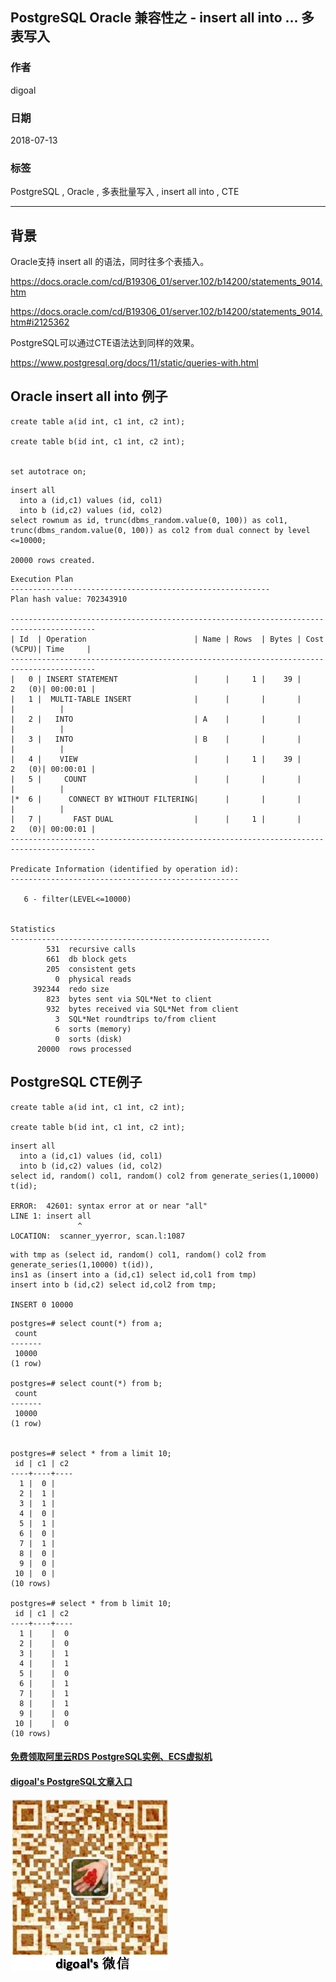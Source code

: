 ## PostgreSQL Oracle 兼容性之 - insert all into ... 多表写入  
            
### 作者       
digoal            
          
### 日期     
2018-07-13      
                                                           
### 标签                                                           
PostgreSQL , Oracle , 多表批量写入 , insert all into , CTE    
                                                           
----                                                           
                                                           
## 背景     
Oracle支持 insert all 的语法，同时往多个表插入。  
  
https://docs.oracle.com/cd/B19306_01/server.102/b14200/statements_9014.htm  
  
https://docs.oracle.com/cd/B19306_01/server.102/b14200/statements_9014.htm#i2125362  
  
PostgreSQL可以通过CTE语法达到同样的效果。  
  
https://www.postgresql.org/docs/11/static/queries-with.html  
  
## Oracle insert all into 例子  
  
```  
create table a(id int, c1 int, c2 int);  
  
create table b(id int, c1 int, c2 int);  
  
  
set autotrace on;  
```  
  
```  
insert all   
  into a (id,c1) values (id, col1)  
  into b (id,c2) values (id, col2)  
select rownum as id, trunc(dbms_random.value(0, 100)) as col1, trunc(dbms_random.value(0, 100)) as col2 from dual connect by level <=10000;  
  
20000 rows created.  
```  
  
```  
Execution Plan  
----------------------------------------------------------  
Plan hash value: 702343910  
  
-----------------------------------------------------------------------------------------  
| Id  | Operation                        | Name | Rows  | Bytes | Cost (%CPU)| Time     |  
-----------------------------------------------------------------------------------------  
|   0 | INSERT STATEMENT                 |      |     1 |    39 |     2   (0)| 00:00:01 |  
|   1 |  MULTI-TABLE INSERT              |      |       |       |            |          |  
|   2 |   INTO                           | A    |       |       |            |          |  
|   3 |   INTO                           | B    |       |       |            |          |  
|   4 |    VIEW                          |      |     1 |    39 |     2   (0)| 00:00:01 |  
|   5 |     COUNT                        |      |       |       |            |          |  
|*  6 |      CONNECT BY WITHOUT FILTERING|      |       |       |            |          |  
|   7 |       FAST DUAL                  |      |     1 |       |     2   (0)| 00:00:01 |  
-----------------------------------------------------------------------------------------  
  
Predicate Information (identified by operation id):  
---------------------------------------------------  
  
   6 - filter(LEVEL<=10000)  
  
  
Statistics  
----------------------------------------------------------  
        531  recursive calls  
        661  db block gets  
        205  consistent gets  
          0  physical reads  
     392344  redo size  
        823  bytes sent via SQL*Net to client  
        932  bytes received via SQL*Net from client  
          3  SQL*Net roundtrips to/from client  
          6  sorts (memory)  
          0  sorts (disk)  
      20000  rows processed  
```  
  
## PostgreSQL CTE例子  
  
```  
create table a(id int, c1 int, c2 int);  
  
create table b(id int, c1 int, c2 int);  
```  
  
```  
insert all   
  into a (id,c1) values (id, col1)  
  into b (id,c2) values (id, col2)  
select id, random() col1, random() col2 from generate_series(1,10000) t(id);  
  
ERROR:  42601: syntax error at or near "all"  
LINE 1: insert all   
               ^  
LOCATION:  scanner_yyerror, scan.l:1087  
```  
  
```  
with tmp as (select id, random() col1, random() col2 from generate_series(1,10000) t(id)),  
ins1 as (insert into a (id,c1) select id,col1 from tmp)  
insert into b (id,c2) select id,col2 from tmp;  
  
INSERT 0 10000  
```  
  
```  
postgres=# select count(*) from a;  
 count   
-------  
 10000  
(1 row)  
  
postgres=# select count(*) from b;  
 count   
-------  
 10000  
(1 row)  
  
  
postgres=# select * from a limit 10;  
 id | c1 | c2   
----+----+----  
  1 |  0 |     
  2 |  1 |     
  3 |  1 |     
  4 |  0 |     
  5 |  1 |     
  6 |  0 |     
  7 |  1 |     
  8 |  0 |     
  9 |  0 |     
 10 |  0 |     
(10 rows)  
  
postgres=# select * from b limit 10;  
 id | c1 | c2   
----+----+----  
  1 |    |  0  
  2 |    |  0  
  3 |    |  1  
  4 |    |  1  
  5 |    |  0  
  6 |    |  1  
  7 |    |  1  
  8 |    |  1  
  9 |    |  0  
 10 |    |  0  
(10 rows)  
```  
    
  
  
  
  
  
  
  
  
  
  
  
  
  
#### [免费领取阿里云RDS PostgreSQL实例、ECS虚拟机](https://free.aliyun.com/ "57258f76c37864c6e6d23383d05714ea")
  
  
#### [digoal's PostgreSQL文章入口](https://github.com/digoal/blog/blob/master/README.md "22709685feb7cab07d30f30387f0a9ae")
  
  
![digoal's weixin](../pic/digoal_weixin.jpg "f7ad92eeba24523fd47a6e1a0e691b59")
  
  
  
  
  
  
  
